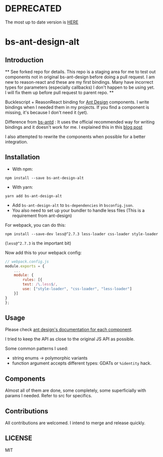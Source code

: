 # DEPRECATED
The most up to date version is [HERE](https://github.com/Enalmada/bs-ant-design)


# bs-ant-design-alt

## Introduction

** See forked repo for details.  This repo is a staging area for me to test out components not in original bs-ant-design before doing a pull request.
I am new to reason-react and these are my first bindings. Many have incorrect types for parameters (especially callbacks) I don't happen to be using yet.  
I will fix them up before pull request to parent repo. **

Bucklescript + ReasonReact binding for [Ant Design](https://ant.design) components. I write bindings when I needed them in my projects. If you find a component is missing, it's because I don't need it (yet).

Difference from [bs-antd](https://github.com/tiensonqin/bs-antd) : It uses the official recommended way for writing bindings and it doesn't work for me. I explained this in this [blog post](https://khoanguyen.me/writing-reason-react-bindings-the-right-way/)

I also attempted to rewrite the components when possible for a better integration.

## Installation

* With npm:

```
npm install --save bs-ant-design-alt
```

* With yarn:

```
yarn add bs-ant-design-alt
```

* Add `bs-ant-design-alt` to `bs-dependencies` in `bsconfig.json`.
* You also need to set up your bundler to handle less files (This is a requirement from ant-design)

For webpack, you can do this:

```
npm install --save-dev less@^2.7.3 less-loader css-loader style-loader
```

(`less@^2.7.3` is the important bit)

Now add this to your webpack config:

```js
// webpack.config.js
module.exports = {
    ...
    module: {
        rules: [{
        test: /\.less$/,
        use: ["style-loader", "css-loader", "less-loader"]
    }]
}
};
```

## Usage

Please check [ant design's documentation for each component](https://ant.design/docs/react/introduce).

I tried to keep the API as close to the original JS API as possible.

Some common patterns I used:

* string enums -> polymorphic variants
* function argument accepts different types: GDATs or `%identity` hack.

## Components

Almost all of them are done, some completely, some superficially with params I needed. 
Refer to src for specifics.

## Contributions

All contributions are welcomed.  I intend to merge and release quickly.

## LICENSE

MIT
